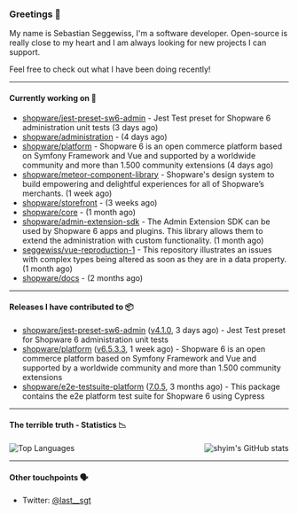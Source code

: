 ### Greetings 👋

My name is Sebastian Seggewiss, I'm a software developer.
Open-source is really close to my heart and I am always looking for new projects I can support.

Feel free to check out what I have been doing recently!

---

#### Currently working on 💪

- [shopware/jest-preset-sw6-admin](https://github.com/shopware/jest-preset-sw6-admin) - Jest Test preset for Shopware 6 administration unit tests (3 days ago)
- [shopware/administration](https://github.com/shopware/administration) -  (4 days ago)
- [shopware/platform](https://github.com/shopware/platform) - Shopware 6 is an open commerce platform based on Symfony Framework and Vue and supported by a worldwide community and more than 1.500 community extensions (4 days ago)
- [shopware/meteor-component-library](https://github.com/shopware/meteor-component-library) - Shopware&#39;s design system to build empowering and delightful experiences for all of Shopware’s merchants. (1 week ago)
- [shopware/storefront](https://github.com/shopware/storefront) -  (3 weeks ago)
- [shopware/core](https://github.com/shopware/core) -  (1 month ago)
- [shopware/admin-extension-sdk](https://github.com/shopware/admin-extension-sdk) - The Admin Extension SDK can be used by Shopware 6 apps and plugins. This library allows them to extend the administration with custom functionality. (1 month ago)
- [seggewiss/vue-reproduction-1](https://github.com/seggewiss/vue-reproduction-1) - This repository illustrates an issues with complex types being altered as soon as they are in a data property. (1 month ago)
- [shopware/docs](https://github.com/shopware/docs) -  (2 months ago)

---

#### Releases I have contributed to 📦

- [shopware/jest-preset-sw6-admin](https://github.com/shopware/jest-preset-sw6-admin) ([v4.1.0](https://github.com/shopware/jest-preset-sw6-admin/releases/tag/v4.1.0), 3 days ago) - Jest Test preset for Shopware 6 administration unit tests
- [shopware/platform](https://github.com/shopware/platform) ([v6.5.3.3](https://github.com/shopware/platform/releases/tag/v6.5.3.3), 1 week ago) - Shopware 6 is an open commerce platform based on Symfony Framework and Vue and supported by a worldwide community and more than 1.500 community extensions
- [shopware/e2e-testsuite-platform](https://github.com/shopware/e2e-testsuite-platform) ([7.0.5](https://github.com/shopware/e2e-testsuite-platform/releases/tag/7.0.5), 3 months ago) - This package contains the e2e platform test suite for Shopware 6 using Cypress

---

#### The terrible truth - Statistics 📉

<img align="right" alt="shyim's GitHub stats" src="https://github-readme-stats.vercel.app/api?username=seggewiss&count_private=1&show_icons=true&" />

![Top Languages](https://github-readme-stats.vercel.app/api/top-langs/?username=seggewiss)

---

#### Other touchpoints 🗣

- Twitter: [@last__sgt](https://twitter.com/last__sgt)
